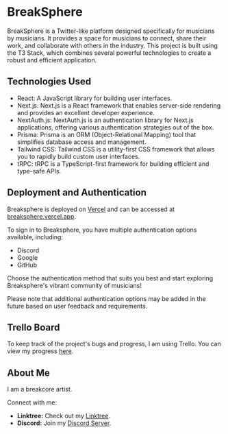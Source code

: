 # BreakSphere

BreakSphere is a Twitter-like platform designed specifically for musicians by musicians. It provides a space for musicians to connect, share their work, and collaborate with others in the industry. This project is built using the T3 Stack, which combines several powerful technologies to create a robust and efficient application.

## Technologies Used

- React: A JavaScript library for building user interfaces.
- Next.js: Next.js is a React framework that enables server-side rendering and provides an excellent developer experience.
- NextAuth.js: NextAuth.js is an authentication library for Next.js applications, offering various authentication strategies out of the box.
- Prisma: Prisma is an ORM (Object-Relational Mapping) tool that simplifies database access and management.
- Tailwind CSS: Tailwind CSS is a utility-first CSS framework that allows you to rapidly build custom user interfaces.
- tRPC: tRPC is a TypeScript-first framework for building efficient and type-safe APIs.

## Deployment and Authentication

Breaksphere is deployed on [Vercel](https://vercel.com/) and can be accessed at [breaksphere.vercel.app](https://breaksphere.vercel.app/). 

To sign in to Breaksphere, you have multiple authentication options available, including:

- Discord
- Google
- GitHub

Choose the authentication method that suits you best and start exploring Breaksphere's vibrant community of musicians!

Please note that additional authentication options may be added in the future based on user feedback and requirements.

## Trello Board

To keep track of the project's bugs and progress, I am using Trello. You can view my progress [here](https://trello.com/b/Mt7Uddx4).

## About Me

I am a breakcore artist.

Connect with me:

- **Linktree:** Check out my [Linktree](https://linktr.ee/toadmilk).
- **Discord:** Join my [Discord Server](https://discord.com/invite/qhVx9FZcUR).
